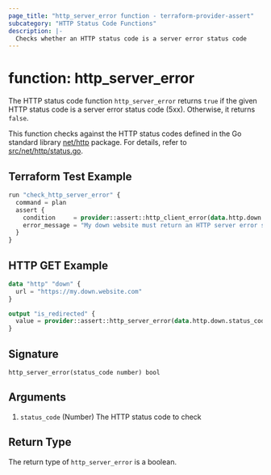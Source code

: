 ```yaml
---
page_title: "http_server_error function - terraform-provider-assert"
subcategory: "HTTP Status Code Functions"
description: |-
  Checks whether an HTTP status code is a server error status code
---
```


# function: http_server_error



The HTTP status code function `http_server_error` returns `true` if the given HTTP status code is a server error status code (5xx). Otherwise, it returns `false`.

This function checks against the HTTP status codes defined in the Go standard library [net/http](https://golang.org/pkg/net/http/) package. For details, refer to [src/net/http/status.go](https://cs.opensource.google/go/go/+/refs/tags/go1.23.1:src/net/http/status.go;l=9).

## Terraform Test Example

```terraform
run "check_http_server_error" {
  command = plan
  assert {
    condition     = provider::assert::http_client_error(data.http.down.status_code)
    error_message = "My down website must return an HTTP server error status code"
  }
}
```

## HTTP GET Example

```terraform
data "http" "down" {
  url = "https://my.down.website.com"
}

output "is_redirected" {
  value = provider::assert::http_server_error(data.http.down.status_code)
}
```

## Signature

<!-- signature generated by tfplugindocs -->
```text
http_server_error(status_code number) bool
```

## Arguments

<!-- arguments generated by tfplugindocs -->
1. `status_code` (Number) The HTTP status code to check


## Return Type

The return type of `http_server_error` is a boolean.
